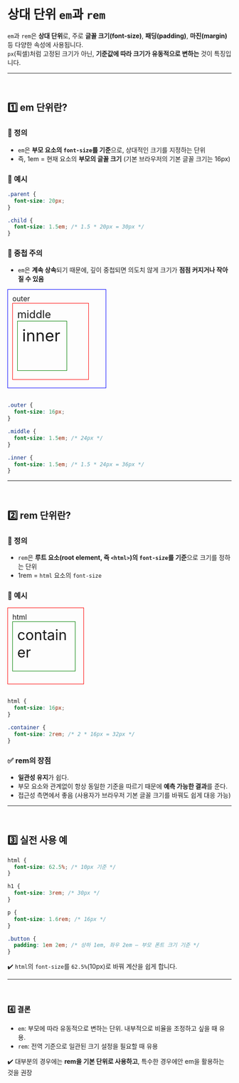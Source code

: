 # 상대 단위 `em`과 `rem`
`em`과 `rem`은 **상대 단위**로, 주로 **글꼴 크기(font-size)**, **패딩(padding)**, **마진(margin)** 등 다양한 속성에 사용됩니다.  
`px`(픽셀)처럼 고정된 크기가 아닌, **기준값에 따라 크기가 유동적으로 변하는** 것이 특징입니다.

---
<br>

## 1️⃣ em 단위란?
### 🔹 정의
- `em`은 **부모 요소의 `font-size`를 기준**으로, 상대적인 크기를 지정하는 단위
- 즉, 1em = 현재 요소의 **부모의 글꼴 크기** (기본 브라우저의 기본 글꼴 크기는 16px)

### 🔹 예시
```css
.parent {
  font-size: 20px;
}

.child {
  font-size: 1.5em; /* 1.5 * 20px = 30px */
}
```

### 🔹 중첩 주의
- `em`은 **계속 상속**되기 때문에, 깊이 중첩되면 의도치 않게 크기가 **점점 커지거나 작아질 수 있음**
<style>
.outer {
  font-size: 16px;
}

.middle {
  font-size: 1.5em; /* 24px */
}

.inner {
  font-size: 1.5em; /* 1.5 * 24px = 36px */
}
</style>
<div class="outer" style="border: 1px solid blue; width: 200px; height: 200px; padding: 10px;">
	outer
	<div class="middle" style="padding:10px; border: 1px solid red; width: 150px; height: 150px;">
		middle
		<div class="inner" style="padding:10px; border: 1px solid green; width: 90px; height: 90px;">
			inner
		</div>
	</div>
</div>
<br>

```css
.outer {
  font-size: 16px;
}

.middle {
  font-size: 1.5em; /* 24px */
}

.inner {
  font-size: 1.5em; /* 1.5 * 24px = 36px */
}
```

---
<br>

## 2️⃣ rem 단위란?
### 🔹 정의
- `rem`은 **루트 요소(root element, 즉 `<html>`)의 `font-size`를 기준**으로 크기를 정하는 단위
- 1rem = `html` 요소의 `font-size`

### 🔹 예시
<style>
	.html {
  font-size: 16px;
}

.container {
  font-size: 2rem; /* 2 * 16px = 32px */
}
</style>
<div class="html" style="padding:10px; border: 1px solid red; width: 150px; height: 150px;">
	html
	<div class="container" style="padding:10px; border: 1px solid green; width: 120px; height: 90px;">
		container
	</div>
</div>
<br>

```css
html {
  font-size: 16px;
}

.container {
  font-size: 2rem; /* 2 * 16px = 32px */
}
```

### ✅ rem의 장점
- **일관성 유지**가 쉽다.
- 부모 요소와 관계없이 항상 동일한 기준을 따르기 때문에 **예측 가능한 결과**를 준다.
- 접근성 측면에서 좋음 (사용자가 브라우저 기본 글꼴 크기를 바꿔도 쉽게 대응 가능)

---
<br>

## 3️⃣ 실전 사용 예
```css
html {
  font-size: 62.5%; /* 10px 기준 */
}

h1 {
  font-size: 3rem; /* 30px */
}

p {
  font-size: 1.6rem; /* 16px */
}

.button {
  padding: 1em 2em; /* 상하 1em, 좌우 2em — 부모 폰트 크기 기준 */
}
```
✔️ `html`의 `font-size`를 `62.5%`(10px)로 바꿔 계산을 쉽게 합니다.

---
<br>

### 4️⃣ 결론
- `em`: 부모에 따라 유동적으로 변하는 단위. 내부적으로 비율을 조정하고 싶을 때 유용.
- `rem`: 전역 기준으로 일관된 크기 설정을 필요할 때 유용

✔️ 대부분의 경우에는 **rem을 기본 단위로 사용하고**, 특수한 경우에안 em을 활용하는 것을 권장